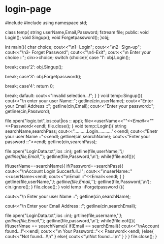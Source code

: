 # login-page
#include<iostream>
#include<fstream>
using namespace std;

class temp{
string userName,Email,Password;
fstream file;
public:
void Login();
void Singup();
void Forgetpassword();
}obj;

int main(){
char choice;
cout<<"\n1- Login";
cout<<"\n2- Sign-up";
cout<<"\n3- Forget Password";
cout<<"\n4-Exit";
cout<<"\n Enter your choice ::";
cin>>choice;
switch (choice){
case '1':
obj.Login();

break;
case'2':
obj.Singup();

break;
case'3':
obj.Forgetpassword();

break;
case'4':
return 0;

break;
dafault:
cout<<"Invalid selection...!";
}
}
void temp::Singup(){
cout<<"\n enter your user Name::";
getline(cin,userName);
cout<<"Enter your Email Address ::";
getline(cin,Email);
cout<<"Enter your password::";
getline(cin,Password);

file.open("logic.txt",ios::out|ios :: app);
file<<userName<<"*"<<Email<<"*"<<Password<<endl;
file.close();
}
void temp::Login(){
string searchName,searchPass;
cout<<"..........Login..........."<<endl;
cout<<"Enetr your user Name ::"<<endl;
getline(cin,searchName);
cout<<"Enter your password ::"<<endl;
getline(cin,searchPass);

file.open("LoginData.txt",ios ::in);
getline(file,userName,'*');
getline(file,Email,'*');
getline(file,Password,'\n');
while(!file.eof()){

if(userName==searchName){
if(Password==searchPass){
cout<<"\nAccount Login Succesfull..!";
cout<<"\nuserName::"<<userName<<endl;
cout<<"\nEmail ::"<<Email<<endl;
}
}
getline(file,userName,'*');
getline(file,Email,'*');
getline(file,Password,'\n');
cin.ignore();
}
file.close();
}
void temp ::Forgetpassword (){

cout<<"\n Enter your user Name ::";
getline(cin,searchName);

cout<<"\n Enter your Email Address ::";
getline(cin,searchEmail);

file.open("LoginData.txt",ios ::in);
grtline(file,username,'*');
getline(file,Email,'*');
getline(file,password,'\n');
while(!file.eof()){
if(userNmae == searchName){
if(Email == searchEmail){
cout<<"\nAccount found...!"<<endl;
cout<<"\n Your Password::"<< Password<<endl;
}else{
cout<<"Not found...!\n"
}
else{
cout<<"\nNot found...!\n"
}
}
}
file.close();
}
